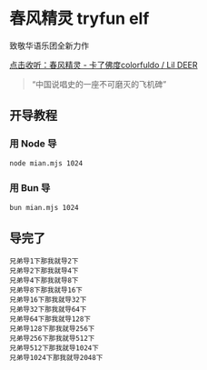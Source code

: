 # 春风精灵 tryfun elf

致敬华语乐团全新力作

[点击收听：春风精灵 - 卡了佛度colorfuldo / Lil DEER](https://music.163.com/#/song?id=2617030128)

> “中国说唱史的一座不可磨灭的飞机碑”

## 开导教程

### 用 Node 导

```sh
node mian.mjs 1024
```

### 用 Bun 导

```sh
bun mian.mjs 1024
```

## 导完了

```text
兄弟导1下那我就导2下
兄弟导2下那我就导4下
兄弟导4下那我就导8下
兄弟导8下那我就导16下
兄弟导16下那我就导32下
兄弟导32下那我就导64下
兄弟导64下那我就导128下
兄弟导128下那我就导256下
兄弟导256下那我就导512下
兄弟导512下那我就导1024下
兄弟导1024下那我就导2048下
```
